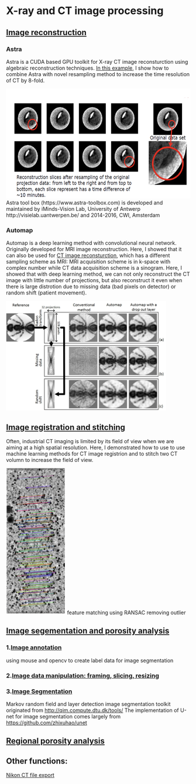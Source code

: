 # X-ray and CT image processing

## [Image reconstruction](Image_reconstruction)

### Astra 
Astra is a CUDA based GPU toolkit for X-ray CT image reconsturction using algebraic reconstruction techniques. 
[In this example](Image_reconstruction/Astra), I show how to combine Astra with novel resampling method to increase the time resolution of CT by 8-fold.

<img src=Image_reconstruction/Astra/example.png height = 300>
Astra tool box (https://www.astra-toolbox.com) is developed and maintained by  iMinds-Vision Lab, University of Antwerp http://visielab.uantwerpen.be/ and 2014-2016, CWI, Amsterdam 

### Automap
Automap is a deep learning method with convolutional neural network. Originally developed for MRI image reconstruction. Here, I showed that it can also be used for [CT image reconsturction](Image_reconstruction/Deep_learning), which has a different sampling scheme as MRI: MRI acquisition scheme is in k-space with complex number while CT data acquisition scheme is a sinogram. Here, I showed that with deep learning method, we can not only reconstruct the CT image with little number of projections, but also reconstruct it even when there is large distrotion due to missing data (bad pixels on detector) or random shift (patient movement).

<img src=Image_reconstruction/Deep_learning/automap.jpg height = 300>

## [Image registration and stitching](pre_processing) 

Often, industrial CT imaging is limited by its field of view when we are aiming at a high spatial resolution. Here, I demonstrated how to use to use machine learning methods for CT image registrion and to stitch two CT volumn to increase the field of view.

<img src=pre_processing/example_ransac.png height = 400>
feature matching using RANSAC removing outlier


## [Image segementation and porosity analysis]() 
### 1.[Image annotation](Image_segmentation/Image_segmentation_using_U-net/Pipeline_step1_image_annotation.ipynb) 
using mouse and opencv to create label data for image segmentation
### 2.[Image data manipulation: framing, slicing, resizing](Image_segmentation/Image_segmentation_using_U-net/crop_predict_stitch.ipynb)
### 3.[Image Segmentation](CT-image-processing/Image_segmentation)
Markov random field and layer detection image segmentation toolkit originated from http://qim.compute.dtu.dk/tools/
The implementation of U-net for image segmentation comes largely from https://github.com/zhixuhao/unet

## [Regional porosity analysis](Image_analysis/porosity_regional_stats.py)



## Other functions: 


[Nikon CT file export](vgi_to_tiff)
